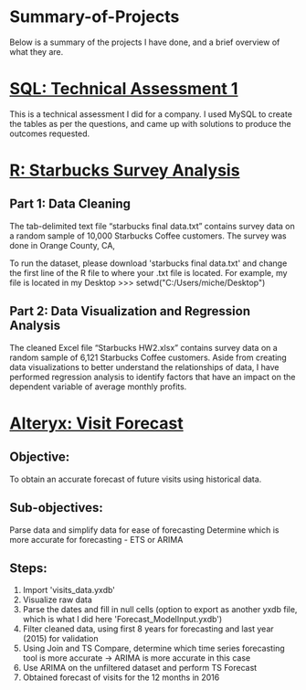 # Summary-of-Projects
Below is a summary of the projects I have done, and a brief overview of what they are.


# [SQL: Technical Assessment 1](https://github.com/michelleng95/SQL-Assessment-1)
This is a technical assessment I did for a company.
I used MySQL to create the tables as per the questions, and came up with solutions to produce the outcomes requested.

# [R: Starbucks Survey Analysis](https://github.com/michelleng95/R-Starbucks-Survey-Analysis)
## Part 1: Data Cleaning
The tab-delimited text file “starbucks final data.txt” contains survey data on a random sample of 10,000 Starbucks Coffee customers. The survey was done in Orange County, CA,


To run the dataset, please download 'starbucks final data.txt' and change the first line of the R file to where your .txt file is located. 
For example, my file is located in my Desktop >>> setwd("C:/Users/miche/Desktop")

## Part 2: Data Visualization and Regression Analysis
The cleaned Excel file “Starbucks HW2.xlsx” contains survey data on a random sample of 6,121 Starbucks Coffee customers.
Aside from creating data visualizations to better understand the relationships of data, I have performed regression analysis to identify factors that have an impact on the dependent variable of average monthly profits.

# [Alteryx: Visit Forecast](https://github.com/michelleng95/Visit-Forecast)
## Objective:
To obtain an accurate forecast of future visits using historical data.

## Sub-objectives:
Parse data and simplify data for ease of forecasting
Determine which is more accurate for forecasting - ETS or ARIMA

## Steps:
1. Import 'visits_data.yxdb'
2. Visualize raw data
3. Parse the dates and fill in null cells (option to export as another yxdb file, which is what I did here 'Forecast_ModelInput.yxdb')
4. Filter cleaned data, using first 8 years for forecasting and last year (2015) for validation
5. Using Join and TS Compare, determine which time series forecasting tool is more accurate -> ARIMA is more accurate in this case
6. Use ARIMA on the unfiltered dataset and perform TS Forecast
7. Obtained forecast of visits for the 12 months in 2016
